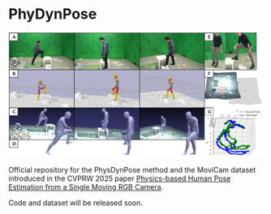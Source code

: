 # PhyDynPose

![Teaser image of the dataset MoviCam and the method PhysDynPose.](teaser.png)

Official repository for the PhysDynPose method and the MoviCam dataset introduced in the CVPRW 2025 paper [
Physics-based Human Pose Estimation from a Single Moving RGB Camera](https://openaccess.thecvf.com/content/CVPR2025W/RHOBIN/papers/Aytekin_Physics-based_Human_Pose_Estimation_from_a_Single_Moving_RGB_Camera_CVPRW_2025_paper.pdf).

Code and dataset will be released soon.
